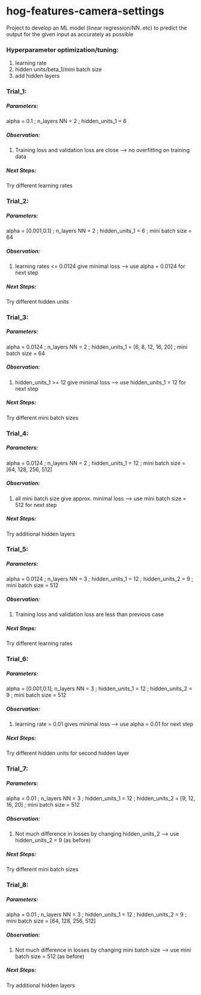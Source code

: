 # hog-features-camera-settings
 
Project to develop an ML model (linear regression/NN..etc) to predict the output for the given input as accurately as possible

### Hyperparameter optimization/tuning:
1. learning rate
2. hidden units/beta_1/mini batch size
3. add hidden layers

### Trial_1:
##### Parameters:
alpha = 0.1 ; n_layers NN = 2 ; hidden_units_1 = 6
##### Observation:
1. Training loss and validation loss are close --> no overfitting on training data
##### Next Steps:
Try different learning rates

### Trial_2:
##### Parameters:
alpha = [0.001,0.1] ; n_layers NN = 2 ; hidden_units_1 = 6 ; mini batch size = 64
##### Observation:
1. learning rates <= 0.0124 give minimal loss --> use alpha = 0.0124 for next step
##### Next Steps:
Try different hidden units

### Trial_3:
##### Parameters:
alpha = 0.0124 ; n_layers NN = 2 ; hidden_units_1 = [6, 8, 12, 16, 20] ; mini batch size = 64
##### Observation:
1. hidden_units_1 >= 12 give minimal loss --> use hidden_units_1 = 12 for next step
##### Next Steps:
Try different mini batch sizes

### Trial_4:
##### Parameters:
alpha = 0.0124 ; n_layers NN = 2 ; hidden_units_1 = 12 ; mini batch size = [64, 128, 256, 512]
##### Observation:
1. all mini batch size give approx. minimal loss --> use mini batch size  = 512 for next step
##### Next Steps:
Try additional hidden layers

### Trial_5:
##### Parameters:
alpha = 0.0124 ; n_layers NN = 3 ; hidden_units_1 = 12 ; hidden_units_2 = 9 ; mini batch size = 512
##### Observation:
1. Training loss and validation loss are less than previous case
##### Next Steps:
Try different learning rates

### Trial_6:
##### Parameters:
alpha = [0.001,0.1]; n_layers NN = 3 ; hidden_units_1 = 12 ; hidden_units_2 = 9 ; mini batch size = 512
##### Observation:
1. learning rate = 0.01 gives minimal loss --> use alpha = 0.01 for next step
##### Next Steps:
Try different hidden units for second hidden layer

### Trial_7:
##### Parameters:
alpha = 0.01 ; n_layers NN = 3 ; hidden_units_1 = 12 ; hidden_units_2 = [9, 12, 16, 20] ; mini batch size = 512
##### Observation:
1. Not much difference in losses by changing hidden_units_2 --> use hidden_units_2 = 9 (as before)
##### Next Steps:
Try different mini batch sizes

### Trial_8:
##### Parameters:
alpha = 0.01 ; n_layers NN = 3 ; hidden_units_1 = 12 ; hidden_units_2 = 9 ; mini batch size = [64, 128, 256, 512]
##### Observation:
1. Not much difference in losses by changing mini batch size --> use mini batch size = 512 (as before)
##### Next Steps:
Try additional hidden layers
